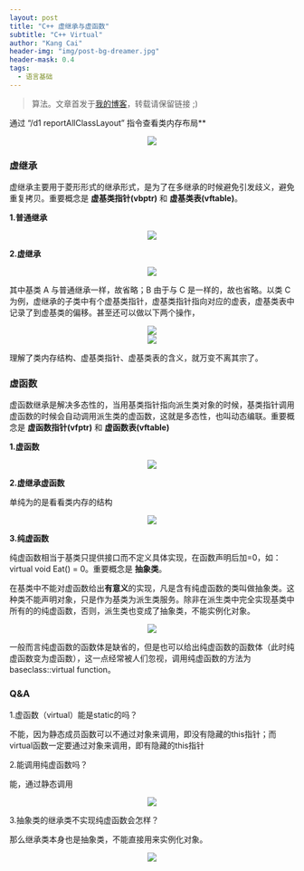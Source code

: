 ```yaml
---
layout: post
title: "C++ 虚继承与虚函数"
subtitle: "C++ Virtual"
author: "Kang Cai"
header-img: "img/post-bg-dreamer.jpg"
header-mask: 0.4
tags:
  - 语言基础
---
```


> 算法。文章首发于[我的博客](https://kangcai.github.io/2018/10/25/ml-overall-bayes/)，转载请保留链接 ;)

通过 “/d1 reportAllClassLayout” 指令查看类内存布局**

<center>
<img src="https://kangcai.github.io/img/in-post/post-lang/c0.PNG"/>
</center>

### 虚继承

虚继承主要用于菱形形式的继承形式，是为了在多继承的时候避免引发歧义，避免重复拷贝。重要概念是 **虚基类指针(vbptr)** 和 **虚基类表(vftable)**。

**1.普通继承**

<center>
<img src="https://kangcai.github.io/img/in-post/post-lang/c1.PNG"/>
</center>

**2.虚继承**

<center>
<img src="https://kangcai.github.io/img/in-post/post-lang/c2.PNG"/>
</center>

其中基类 A 与普通继承一样，故省略；B 由于与 C 是一样的，故也省略。以类 C 为例，虚继承的子类中有个虚基类指针，虚基类指针指向对应的虚表，虚基类表中记录了到虚基类的偏移。甚至还可以做以下两个操作，

<center>
<img src="https://kangcai.github.io/img/in-post/post-lang/c3.PNG"/>
</center>

<center>
<img src="https://kangcai.github.io/img/in-post/post-lang/c4.PNG"/>
</center>

理解了类内存结构、虚基类指针、虚基类表的含义，就万变不离其宗了。

### 虚函数

虚函数继承是解决多态性的，当用基类指针指向派生类对象的时候，基类指针调用虚函数的时候会自动调用派生类的虚函数，这就是多态性，也叫动态编联。重要概念是 **虚函数指针(vfptr)** 和 **虚函数表(vftable)**

**1.虚函数**
<center>
<img src="https://kangcai.github.io/img/in-post/post-lang/c5.PNG"/>
</center>

**2.虚继承虚函数**

单纯为的是看看类内存的结构

<center>
<img src="https://kangcai.github.io/img/in-post/post-lang/c6.PNG"/>
</center>

**3.纯虚函数**

纯虚函数相当于基类只提供接口而不定义具体实现，在函数声明后加=0，如：
virtual void Eat() = 0。重要概念是 **抽象类**。

在基类中不能对虚函数给出**有意义**的实现，凡是含有纯虚函数的类叫做抽象类。这种类不能声明对象，只是作为基类为派生类服务。除非在派生类中完全实现基类中所有的的纯虚函数，否则，派生类也变成了抽象类，不能实例化对象。

<center>
<img src="https://kangcai.github.io/img/in-post/post-lang/c7.PNG"/>
</center>

一般而言纯虚函数的函数体是缺省的，但是也可以给出纯虚函数的函数体（此时纯虚函数变为虚函数），这一点经常被人们忽视，调用纯虚函数的方法为baseclass::virtual function。

### Q&A

1.虚函数（virtual）能是static的吗？

不能，因为静态成员函数可以不通过对象来调用，即没有隐藏的this指针；而virtual函数一定要通过对象来调用，即有隐藏的this指针

2.能调用纯虚函数吗？

能，通过静态调用

<center>
<img src="https://kangcai.github.io/img/in-post/post-lang/c8.PNG"/>
</center>

3.抽象类的继承类不实现纯虚函数会怎样？

那么继承类本身也是抽象类，不能直接用来实例化对象。

<center>
<img src="https://kangcai.github.io/img/in-post/post-lang/c9.PNG"/>
</center>